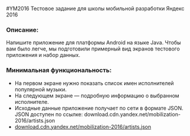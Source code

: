 #YM2016
Тестовое задание для школы мобильной разработки Яндекс 2016

### Описание:

Напишите приложение для платформы Android на языке Java. Чтобы вам было легче, мы подготовили примерный вид экранов тестового приложения и набор данных.

### Минимальная функциональность:

 - На первом экране нужно показать список имен исполнителей популярной музыки.
 - На следующем экране — подробную информацию о выбранном исполнителе.
 - Исходные данные приложение получает по сети в формате JSON. JSON доступен по ссылке: download.cdn.yandex.net/mobilization-2016/artists.json
 - [download.cdn.yandex.net/mobilization-2016/artists.json](http://download.cdn.yandex.net/mobilization-2016/artists.json)
